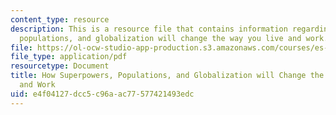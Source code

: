 ```yaml
---
content_type: resource
description: This is a resource file that contains information regarding how superpowers,
  populations, and globalization will change the way you live and work.
file: https://ol-ocw-studio-app-production.s3.amazonaws.com/courses/es-256-the-coming-years-spring-2008/e4f04127dcc5c96aac77577421493edc_MITES_256S08_assn11.pdf
file_type: application/pdf
resourcetype: Document
title: How Superpowers, Populations, and Globalization will Change the Way You Live
  and Work
uid: e4f04127-dcc5-c96a-ac77-577421493edc
---
```

